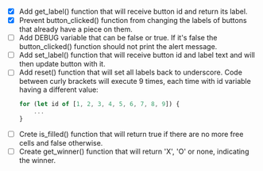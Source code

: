 

- [x] Add get_label() function that will receive button id and return its label.
- [x] Prevent button_clicked() function from changing the labels of buttons that already have a piece on them.
- [ ] Add DEBUG variable that can be false or true. If it's false the button_clicked() function should not print the alert message.
- [ ] Add set_label() function that will receive button id and label text and will then update button with it.
- [ ] Add reset() function that will set all labels back to underscore. Code between curly brackets will execute 9 times, each time with id variable having a different value:
    ```js
    for (let id of [1, 2, 3, 4, 5, 6, 7, 8, 9]) {
        ...
    }
    ```
- [ ] Crete is_filled() function that will return true if there are no more free cells and false otherwise.
- [ ] Create get_winner() function that will return 'X', 'O' or none, indicating the winner.